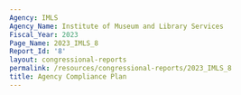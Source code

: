 ```yaml
---
Agency: IMLS
Agency_Name: Institute of Museum and Library Services
Fiscal_Year: 2023
Page_Name: 2023_IMLS_8
Report_Id: '8'
layout: congressional-reports
permalink: /resources/congressional-reports/2023_IMLS_8
title: Agency Compliance Plan
---
```

